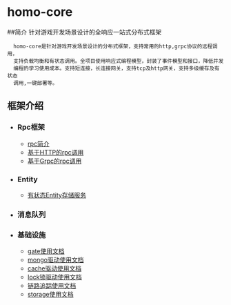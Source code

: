 # homo-core
##简介
针对游戏开发场景设计的全响应一站式分布式框架
```text
  homo-core是针对游戏开发场景设计的分布式框架，支持常用的http,grpc协议的远程调用，
  支持负载均衡和有状态调用。全项目使用响应式编程模型，封装了事件模型和接口，降低并发
  编程的学习使用成本。支持短连接，长连接网关，支持tcp及http网关，支持多级缓存及有状态
  调用,一键部署等。
```
## 框架介绍
- ### Rpc框架
  - [rpc简介](docs/Rpc/Rpc概要介绍.md)
  - [基于HTTP的rpc调用](docs/Rpc/基于Http的Rpc调用.md)
  - [基于Grpc的rpc调用](docs/Rpc/基于Grpc的Rpc调用.md)
- ### Entity
  - [有状态Entity存储服务](docs/Entity/有状态Entity服务.md)
- ### 消息队列
- ### 基础设施
  - [gate使用文档](docs/交互网关/网关设计使用文档.md)
  - [mongo驱动使用文档](docs/响应式Mongo/mongo存储设计文档.md)
  - [cache驱动使用文档](docs/缓存/缓存驱动设计使用文档.md)
  - [lock锁驱动使用文档](docs/分布式锁/分布式锁设计使用文档.md)
  - [链路追踪使用文档](docs/链路追踪/zipkin使用文档.md)
  - [storage使用文档](docs/存储/存储结构设计文档.md)